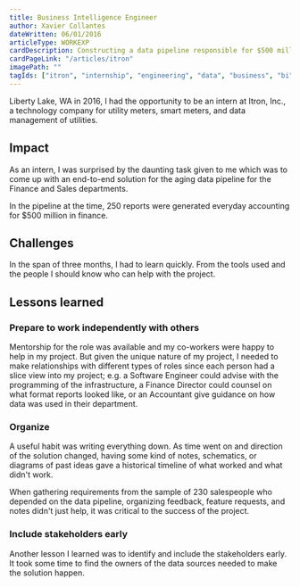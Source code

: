 ```yaml
---
title: Business Intelligence Engineer
author: Xavier Collantes
dateWritten: 06/01/2016
articleType: WORKEXP
cardDescription: Constructing a data pipeline responsible for $500 million in finance sales.
cardPageLink: "/articles/itron"
imagePath: ""
tagIds: ["itron", "internship", "engineering", "data", "business", "bi"]
---
```


Liberty Lake, WA in 2016, I had the opportunity to be an intern at Itron, Inc.,
a technology company for utility meters, smart meters, and data management of
utilities.

## Impact

As an intern, I was surprised by the daunting task given to me which was to come
up with an end-to-end solution for the aging data pipeline for the Finance and
Sales departments.

In the pipeline at the time, 250 reports were generated everyday accounting for
$500 million in finance.

## Challenges

In the span of three months, I had to learn quickly. From the tools used and the
people I should know who can help with the project.

## Lessons learned

### Prepare to work independently with others

Mentorship for the role was available and my co-workers were happy to help in my
project. But given the unique nature of my project, I needed to make
relationships with different types of roles since each person had a slice view
into my project; e.g. a Software Engineer could advise with the programming of
the infrastructure, a Finance Director could counsel on what format reports
looked like, or an Accountant give guidance on how data was used in their
department.

### Organize

A useful habit was writing everything down. As time went on and direction of the
solution changed, having some kind of notes, schematics, or diagrams of past
ideas gave a historical timeline of what worked and what didn't work.

When gathering requirements from the sample of 230 salespeople who depended on
the data pipeline, organizing feedback, feature requests, and notes didn't just
help, it was critical to the success of the project.

### Include stakeholders early

Another lesson I learned was to identify and include the stakeholders early. It
took some time to find the owners of the data sources needed to make the
solution happen.
